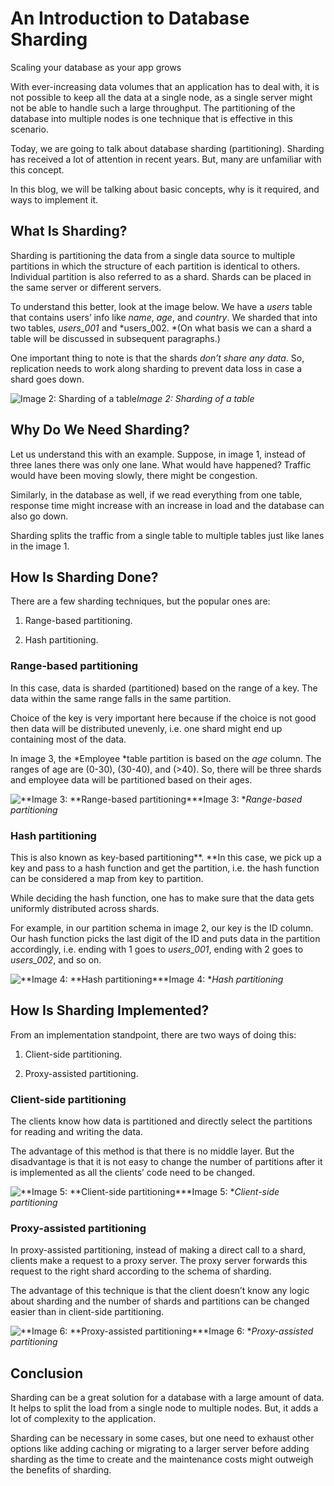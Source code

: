 
# An Introduction to Database Sharding

Scaling your database as your app grows


With ever-increasing data volumes that an application has to deal with, it is not possible to keep all the data at a single node, as a single server might not be able to handle such a large throughput. The partitioning of the database into multiple nodes is one technique that is effective in this scenario.

Today, we are going to talk about database sharding (partitioning). Sharding has received a lot of attention in recent years. But, many are unfamiliar with this concept.

In this blog, we will be talking about basic concepts, why is it required, and ways to implement it.

## What Is Sharding?

Sharding is partitioning the data from a single data source to multiple partitions in which the structure of each partition is identical to others. Individual partition is also referred to as a shard. Shards can be placed in the same server or different servers.

To understand this better, look at the image below. We have a *users* table that contains users’ info like *name*, *age*, and *country*. We sharded that into two tables, *users_001* and *users_002. *(On what basis we can a shard a table will be discussed in subsequent paragraphs.)

One important thing to note is that the shards *don’t share any data*. So, replication needs to work along sharding to prevent data loss in case a shard goes down.

![Image 2: Sharding of a table](https://cdn-images-1.medium.com/max/2000/1*hAePdvA7UdzIMQjC8LxxhA.png)*Image 2: Sharding of a table*

## Why Do We Need Sharding?

Let us understand this with an example. Suppose, in image 1, instead of three lanes there was only one lane. What would have happened? Traffic would have been moving slowly, there might be congestion.

Similarly, in the database as well, if we read everything from one table, response time might increase with an increase in load and the database can also go down.

Sharding splits the traffic from a single table to multiple tables just like lanes in the image 1.

## How Is Sharding Done?

There are a few sharding techniques, but the popular ones are:

1. Range-based partitioning.

1. Hash partitioning.

### **Range-based partitioning**

In this case, data is sharded (partitioned) based on the range of a key. The data within the same range falls in the same partition.

Choice of the key is very important here because if the choice is not good then data will be distributed unevenly, i.e. one shard might end up containing most of the data.

In image 3, the *Employee *table partition is based on the *age* column. The ranges of age are (0-30), (30-40), and (>40). So, there will be three shards and employee data will be partitioned based on their ages.

![**Image 3: **Range-based partitioning](https://cdn-images-1.medium.com/max/2000/1*_v3cboFtFLcqPLTvMk3_pw.png)***Image 3: **Range-based partitioning*

### **Hash partitioning**

This is also known as key-based partitioning**. **In this case, we pick up a key and pass to a hash function and get the partition, i.e. the hash function can be considered a map from key to partition.

While deciding the hash function, one has to make sure that the data gets uniformly distributed across shards.

For example, in our partition schema in image 2, our key is the ID column. Our hash function picks the last digit of the ID and puts data in the partition accordingly, i.e. ending with 1 goes to *users_001*, ending with 2 goes to *users_002*, and so on.

![**Image 4: **Hash partitioning](https://cdn-images-1.medium.com/max/2000/1*BXnYY2Z-57mmPwcA_XqHdw.png)***Image 4: **Hash partitioning*

## How Is Sharding Implemented?

From an implementation standpoint, there are two ways of doing this:

1. Client-side partitioning.

1. Proxy-assisted partitioning.

### **Client-side partitioning**

The clients know how data is partitioned and directly select the partitions for reading and writing the data.

The advantage of this method is that there is no middle layer. But the disadvantage is that it is not easy to change the number of partitions after it is implemented as all the clients’ code need to be changed.

![**Image 5: **Client-side partitioning](https://cdn-images-1.medium.com/max/2000/1*fAqCMHz2w9H43EK4eV8YBQ.png)***Image 5: **Client-side partitioning*

### **Proxy-assisted partitioning**

In proxy-assisted partitioning, instead of making a direct call to a shard, clients make a request to a proxy server. The proxy server forwards this request to the right shard according to the schema of sharding.

The advantage of this technique is that the client doesn’t know any logic about sharding and the number of shards and partitions can be changed easier than in client-side partitioning.

![**Image 6: **Proxy-assisted partitioning](https://cdn-images-1.medium.com/max/2000/1*THXwyowlceD0PDRWFj6SIg.png)***Image 6: **Proxy-assisted partitioning*

## Conclusion

Sharding can be a great solution for a database with a large amount of data. It helps to split the load from a single node to multiple nodes. But, it adds a lot of complexity to the application.

Sharding can be necessary in some cases, but one need to exhaust other options like adding caching or migrating to a larger server before adding sharding as the time to create and the maintenance costs might outweigh the benefits of sharding.
